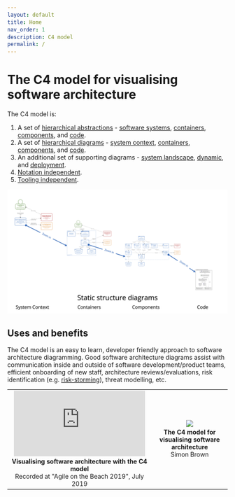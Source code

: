 ```yaml
---
layout: default
title: Home
nav_order: 1
description: C4 model
permalink: /
---
```


# The C4 model for visualising software architecture

The C4 model is:

1. A set of [hierarchical abstractions](/abstractions) - [software systems](/abstractions/software-system), [containers](/abstractions/container), [components](/abstractions/component), and [code](/abstractions/code).
2. A set of [hierarchical diagrams](/diagrams) - [system context](/diagrams/system-context), [containers](/diagrams/container), [components](/diagrams/component), and [code](/diagrams/code).
3. An additional set of supporting diagrams - [system landscape](/diagrams/system-landscape), [dynamic](/diagrams/dynamic), and [deployment](/diagrams/deployment).
4. [Notation independent](/diagrams/notation).
5. [Tooling independent](/tooling).

[![C4 model - static structure diagrams](/images/c4-static.png)](/images/c4-static.png)

## Uses and benefits

The C4 model is an easy to learn, developer friendly approach to software architecture diagramming.
Good software architecture diagrams assist with communication inside and outside of software development/product teams,
efficient onboarding of new staff, architecture reviews/evaluations, risk identification (e.g. [risk-storming](https://riskstorming.com)),
threat modelling, etc.

<table style="text-align: center">
<tr>
<td>
<iframe src="https://www.youtube-nocookie.com/embed/x2-rSnhpw0g" title="YouTube video player" frameborder="0" allow="accelerometer; autoplay; clipboard-write; encrypted-media; gyroscope; picture-in-picture; web-share" allowfullscreen></iframe>
<br />
<b>Visualising software architecture with the C4 model</b>
<br />
Recorded at "Agile on the Beach 2019", July 2019
</td>
<td>
<a href="https://leanpub.com/visualising-software-architecture"><img src="/images/book-small.png" width="150px" /></a>
<br />
<b>The C4 model for visualising software architecture</b>
<br />Simon Brown
</td>
</tr>
</table>

<script>
    const links = {
        'abstractions': '/abstractions',
        'systemcontextdiagram': '/diagrams/system-context',
        'containerdiagram': '/diagrams/container',
        'componentdiagram': '/diagrams/component',
        'codediagram': '/diagrams/code',
        'systemlandscapediagram': '/diagrams/system-landscape',
        'dynamicdiagram': '/diagrams/dynamic',
        'deploymentdiagram': '/diagrams/deployment',
        'notation': '/diagrams/notation',
        'tooling': '/tooling',
        'faq': '/faq',
    };
    var hash = window.location.hash;

    if (hash && hash.length > 0) {
        hash = hash.substring(1).toLowerCase();
        const link = links[hash];

        if (link) {
            window.location.href = link;
        }
    }
</script>